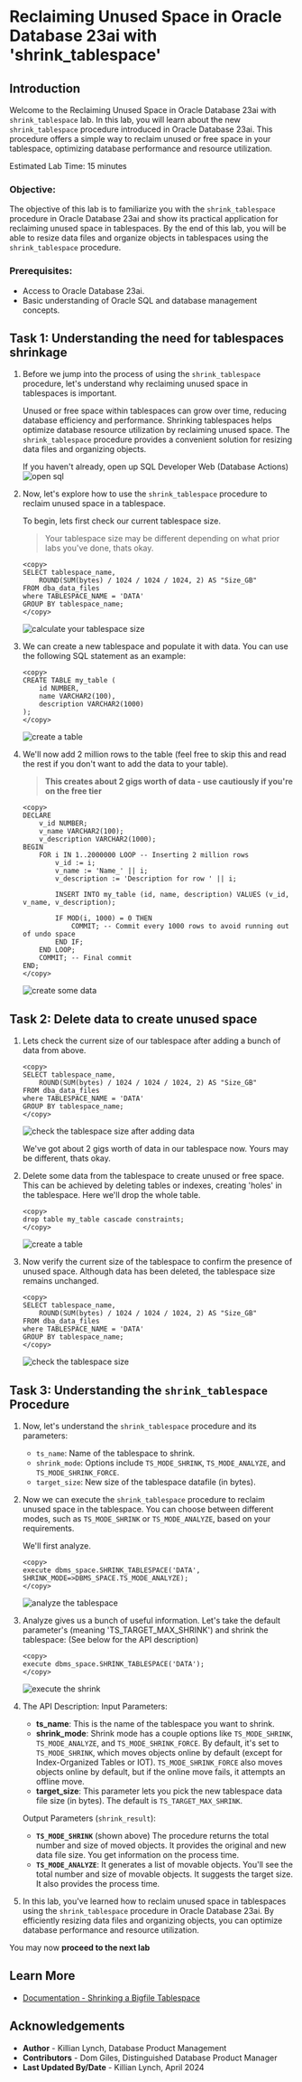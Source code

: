 # Reclaiming Unused Space in Oracle Database 23ai with 'shrink_tablespace'

## Introduction

Welcome to the Reclaiming Unused Space in Oracle Database 23ai with `shrink_tablespace` lab. In this lab, you will learn about the new `shrink_tablespace` procedure introduced in Oracle Database 23ai. This procedure offers a simple way to reclaim unused or free space in your tablespace, optimizing database performance and resource utilization.

Estimated Lab Time: 15 minutes

### Objective:
The objective of this lab is to familiarize you with the `shrink_tablespace` procedure in Oracle Database 23ai and show its practical application for reclaiming unused space in tablespaces. By the end of this lab, you will be able to resize data files and organize objects in tablespaces using the `shrink_tablespace` procedure.

### Prerequisites:
- Access to Oracle Database 23ai.
- Basic understanding of Oracle SQL and database management concepts.

## Task 1: Understanding the need for tablespaces shrinkage

1. Before we jump into the process of using the `shrink_tablespace` procedure, let's understand why reclaiming unused space in tablespaces is important.

    Unused or free space within tablespaces can grow over time, reducing database efficiency and performance. Shrinking tablespaces helps optimize database resource utilization by reclaiming unused space. The `shrink_tablespace` procedure provides a convenient solution for resizing data files and organizing objects.

    If you haven't already, open up SQL Developer Web (Database Actions)
        ![open sql](images/im2.png " ")


2. Now, let's explore how to use the `shrink_tablespace` procedure to reclaim unused space in a tablespace.

    To begin, lets first check our current tablespace size.

    > Your tablespace size may be different depending on what prior labs you've done, thats okay.

    ```
    <copy>
    SELECT tablespace_name,
        ROUND(SUM(bytes) / 1024 / 1024 / 1024, 2) AS "Size_GB"
    FROM dba_data_files
    where TABLESPACE_NAME = 'DATA'
    GROUP BY tablespace_name;
    </copy>
    ```
    ![calculate your tablespace size](images/im1.png " ")

2. We can create a new tablespace and populate it with data. You can use the following SQL statement as an example:

    ```
    <copy>
    CREATE TABLE my_table (
        id NUMBER,
        name VARCHAR2(100),
        description VARCHAR2(1000)
    );
    </copy>
    ```
    ![create a table](images/im3.png " ")

3. We'll now add 2 million rows to the table (feel free to skip this and read the rest if you don't want to add the data to your table).

    > **This creates about 2 gigs worth of data - use cautiously if you're on the free tier**

    ```
    <copy>
    DECLARE
        v_id NUMBER;
        v_name VARCHAR2(100);
        v_description VARCHAR2(1000);
    BEGIN
        FOR i IN 1..2000000 LOOP -- Inserting 2 million rows
            v_id := i;
            v_name := 'Name_' || i;
            v_description := 'Description for row ' || i;

            INSERT INTO my_table (id, name, description) VALUES (v_id, v_name, v_description);

            IF MOD(i, 1000) = 0 THEN
                COMMIT; -- Commit every 1000 rows to avoid running out of undo space
            END IF;
        END LOOP;
        COMMIT; -- Final commit
    END;
    </copy>
    ```
    ![create some data](images/im4.png " ")

## Task 2: Delete data to create unused space
1. Lets check the current size of our tablespace after adding a bunch of data from above.

    ```
    <copy>
    SELECT tablespace_name,
        ROUND(SUM(bytes) / 1024 / 1024 / 1024, 2) AS "Size_GB"
    FROM dba_data_files
    where TABLESPACE_NAME = 'DATA'
    GROUP BY tablespace_name;
    </copy>
    ```
    ![check the tablespace size after adding data](images/im5.png " ")

    We've got about 2 gigs worth of data in our tablespace now. Yours may be different, thats okay.

2. Delete some data from the tablespace to create unused or free space. This can be achieved by deleting tables or indexes, creating 'holes' in the tablespace. Here we'll drop the whole table.
    ```
    <copy>
    drop table my_table cascade constraints;
    </copy>
    ```
    ![create a table](images/im6.png " ")

3. Now verify the current size of the tablespace to confirm the presence of unused space. Although data has been deleted, the tablespace size remains unchanged.
    
    ```
    <copy>
    SELECT tablespace_name,
        ROUND(SUM(bytes) / 1024 / 1024 / 1024, 2) AS "Size_GB"
    FROM dba_data_files
    where TABLESPACE_NAME = 'DATA'
    GROUP BY tablespace_name;
    </copy>
    ```
    ![check the tablespace size](images/im5.png " ")

## Task 3: Understanding the `shrink_tablespace` Procedure

1. Now, let's understand the `shrink_tablespace` procedure and its parameters:

    - `ts_name`: Name of the tablespace to shrink.
    - `shrink_mode`: Options include `TS_MODE_SHRINK`, `TS_MODE_ANALYZE`, and `TS_MODE_SHRINK_FORCE`.
    - `target_size`: New size of the tablespace datafile (in bytes).

2. Now we can execute the `shrink_tablespace` procedure to reclaim unused space in the tablespace. You can choose between different modes, such as `TS_MODE_SHRINK` or `TS_MODE_ANALYZE`, based on your requirements.

    We'll first analyze.

    ```
    <copy>
    execute dbms_space.SHRINK_TABLESPACE('DATA', SHRINK_MODE=>DBMS_SPACE.TS_MODE_ANALYZE);
    </copy>
    ```
    ![analyze the tablespace](images/im7.png " ")

3. Analyze gives us a bunch of useful information. Let's take the default parameter's (meaning 'TS\_TARGET\_MAX\_SHRINK') and shrink the tablespace: (See below for the API description)

    ```
    <copy>
    execute dbms_space.SHRINK_TABLESPACE('DATA');
    </copy>
    ```
    ![execute the shrink](images/im8.png " ")

4. The API Description:
    Input Parameters:
    * **ts_name**: This is the name of the tablespace you want to shrink.
    * **shrink_mode**: Shrink mode has a couple options like `TS_MODE_SHRINK`, `TS_MODE_ANALYZE`, and `TS_MODE_SHRINK_FORCE`. By default, it's set to `TS_MODE_SHRINK`, which moves objects online by default (except for Index-Organized Tables or IOT). `TS_MODE_SHRINK_FORCE` also moves objects online by default, but if the online move fails, it attempts an offline move.
    * **target_size**: This parameter lets you pick the new tablespace data file size (in bytes). The default is `TS_TARGET_MAX_SHRINK`.

    Output Parameters (`shrink_result`):
    * **`TS_MODE_SHRINK`** (shown above) The procedure returns the total number and size of moved objects. It provides the original and new data file size. You get information on the process time.
    * **`TS_MODE_ANALYZE`**:
        It generates a list of movable objects.
        You'll see the total number and size of movable objects.
        It suggests the target size.
        It also provides the process time.

4. In this lab, you've learned how to reclaim unused space in tablespaces using the `shrink_tablespace` procedure in Oracle Database 23ai. By efficiently resizing data files and organizing objects, you can optimize database performance and resource utilization.

You may now **proceed to the next lab** 


## Learn More

* [Documentation - Shrinking a Bigfile Tablespace](https://docs.oracle.com/en/database/oracle/oracle-database/23/admin/managing-tablespaces.html#ADMIN-GUID-32D286D3-77E0-4A42-BE10-D0E0632CFC06)


## Acknowledgements
* **Author** - Killian Lynch, Database Product Management
* **Contributors** - Dom Giles, Distinguished Database Product Manager
* **Last Updated By/Date** - Killian Lynch, April 2024

